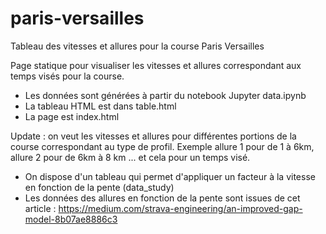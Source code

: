 # paris-versailles
Tableau des vitesses et allures pour la course Paris Versailles

Page statique pour visualiser les vitesses et allures correspondant aux temps visés pour la course.
- Les données sont générées à partir du notebook Jupyter data.ipynb
- La tableau HTML est dans table.html
- La page est index.html

Update : on veut les vitesses et allures pour différentes portions de la course correspondant au type de profil. Exemple allure 1 pour de 1 à 6km, allure 2 pour de 6km à 8 km ... et cela pour un temps visé.

- On dispose d'un tableau qui permet d'appliquer un facteur à la vitesse en fonction de la pente (data_study)
- Les données des allures en fonction de la pente sont issues de cet article : https://medium.com/strava-engineering/an-improved-gap-model-8b07ae8886c3

